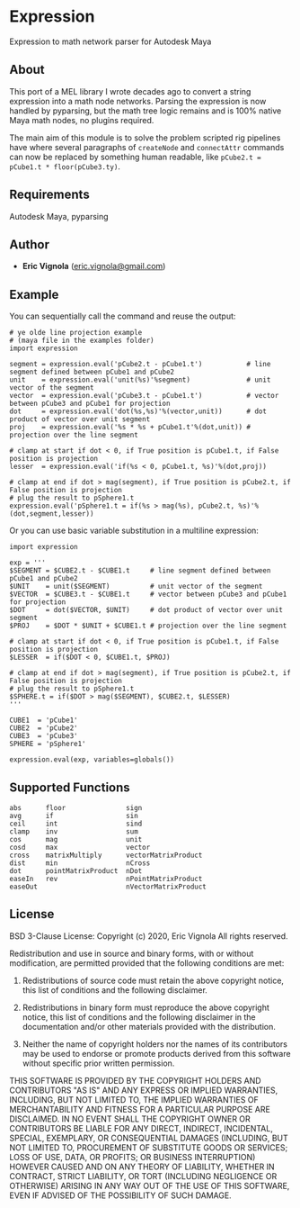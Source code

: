# Expression
Expression to math network parser for Autodesk Maya

## About
This port of a MEL library I wrote decades ago to convert a string expression into a math node networks.
Parsing the expression is now handled by pyparsing, but the math tree logic remains and is 100% native
Maya math nodes, no plugins required.

The main aim of this module is to solve the problem scripted rig pipelines have where several paragraphs of
`createNode` and `connectAttr` commands can now be replaced by something human readable, like `pCube2.t = pCube1.t * floor(pCube3.ty)`.

## Requirements
Autodesk Maya, pyparsing

## Author
* **Eric Vignola** (eric.vignola@gmail.com)

## Example
You can sequentially call the command and reuse the output:
```
# ye olde line projection example
# (maya file in the examples folder)
import expression

segment = expression.eval('pCube2.t - pCube1.t')           # line segment defined between pCube1 and pCube2
unit    = expression.eval('unit(%s)'%segment)              # unit vector of the segment
vector  = expression.eval('pCube3.t - pCube1.t')           # vector between pCube3 and pCube1 for projection
dot     = expression.eval('dot(%s,%s)'%(vector,unit))      # dot product of vector over unit segment
proj    = expression.eval('%s * %s + pCube1.t'%(dot,unit)) # projection over the line segment

# clamp at start if dot < 0, if True position is pCube1.t, if False position is projection
lesser  = expression.eval('if(%s < 0, pCube1.t, %s)'%(dot,proj))

# clamp at end if dot > mag(segment), if True position is pCube2.t, if False position is projection
# plug the result to pSphere1.t
expression.eval('pSphere1.t = if(%s > mag(%s), pCube2.t, %s)'%(dot,segment,lesser)) 

```

Or you can use basic variable substitution in a multiline expression:
```
import expression

exp = '''
$SEGMENT = $CUBE2.t - $CUBE1.t     # line segment defined between pCube1 and pCube2
$UNIT    = unit($SEGMENT)          # unit vector of the segment
$VECTOR  = $CUBE3.t - $CUBE1.t     # vector between pCube3 and pCube1 for projection
$DOT     = dot($VECTOR, $UNIT)     # dot product of vector over unit segment
$PROJ    = $DOT * $UNIT + $CUBE1.t # projection over the line segment

# clamp at start if dot < 0, if True position is pCube1.t, if False position is projection
$LESSER  = if($DOT < 0, $CUBE1.t, $PROJ)

# clamp at end if dot > mag(segment), if True position is pCube2.t, if False position is projection
# plug the result to pSphere1.t
$SPHERE.t = if($DOT > mag($SEGMENT), $CUBE2.t, $LESSER)
'''

CUBE1  = 'pCube1'
CUBE2  = 'pCube2'
CUBE3  = 'pCube3'
SPHERE = 'pSphere1'

expression.eval(exp, variables=globals())
```

## Supported Functions
```
abs      floor               sign                                   
avg      if                  sin                       
ceil     int                 sind                      
clamp    inv                 sum                       
cos      mag                 unit                           
cosd     max                 vector                             
cross    matrixMultiply      vectorMatrixProduct                
dist     min                 nCross                             
dot      pointMatrixProduct  nDot                               
easeIn   rev                 nPointMatrixProduct                
easeOut                      nVectorMatrixProduct               
```

## License
BSD 3-Clause License:
Copyright (c)  2020, Eric Vignola 
All rights reserved. 

Redistribution and use in source and binary forms, with or without 
modification, are permitted provided that the following conditions are met:


1. Redistributions of source code must retain the above copyright notice, 
   this list of conditions and the following disclaimer.
   
2. Redistributions in binary form must reproduce the above copyright notice, 
   this list of conditions and the following disclaimer in the documentation 
   and/or other materials provided with the distribution.
   
3. Neither the name of copyright holders nor the names of its 
   contributors may be used to endorse or promote products derived from 
   this software without specific prior written permission.
   
THIS SOFTWARE IS PROVIDED BY THE COPYRIGHT HOLDERS AND CONTRIBUTORS "AS IS" 
AND ANY EXPRESS OR IMPLIED WARRANTIES, INCLUDING, BUT NOT LIMITED TO, THE 
IMPLIED WARRANTIES OF MERCHANTABILITY AND FITNESS FOR A PARTICULAR PURPOSE ARE 
DISCLAIMED. IN NO EVENT SHALL THE COPYRIGHT OWNER OR CONTRIBUTORS BE LIABLE 
FOR ANY DIRECT, INDIRECT, INCIDENTAL, SPECIAL, EXEMPLARY, OR CONSEQUENTIAL 
DAMAGES (INCLUDING, BUT NOT LIMITED TO, PROCUREMENT OF SUBSTITUTE GOODS OR 
SERVICES; LOSS OF USE, DATA, OR PROFITS; OR BUSINESS INTERRUPTION) HOWEVER 
CAUSED AND ON ANY THEORY OF LIABILITY, WHETHER IN CONTRACT, STRICT LIABILITY, 
OR TORT (INCLUDING NEGLIGENCE OR OTHERWISE) ARISING IN ANY WAY OUT OF THE USE 
OF THIS SOFTWARE, EVEN IF ADVISED OF THE POSSIBILITY OF SUCH DAMAGE.

